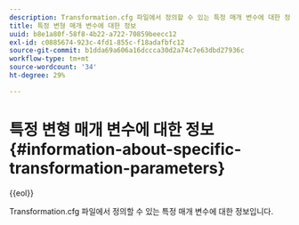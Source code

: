 ```yaml
---
description: Transformation.cfg 파일에서 정의할 수 있는 특정 매개 변수에 대한 정보입니다.
title: 특정 변형 매개 변수에 대한 정보
uuid: b8e1a80f-58f8-4b22-a722-70859beecc12
exl-id: c0885674-923c-4fd1-855c-f18adafbfc12
source-git-commit: b1dda69a606a16dccca30d2a74c7e63dbd27936c
workflow-type: tm+mt
source-wordcount: '34'
ht-degree: 29%

---
```


# 특정 변형 매개 변수에 대한 정보{#information-about-specific-transformation-parameters}

{{eol}}

Transformation.cfg 파일에서 정의할 수 있는 특정 매개 변수에 대한 정보입니다.

